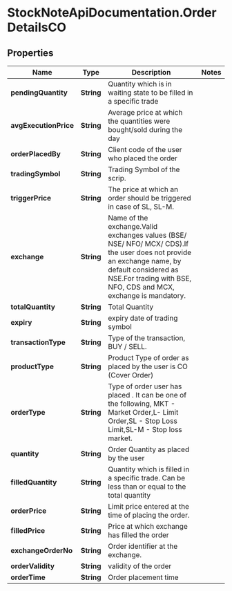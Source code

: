 # StockNoteApiDocumentation.OrderDetailsCO

## Properties
Name | Type | Description | Notes
------------ | ------------- | ------------- | -------------
**pendingQuantity** | **String** | Quantity which is in waiting state to be filled in a specific trade | 
**avgExecutionPrice** | **String** | Average price at which the quantities were bought/sold during the day | 
**orderPlacedBy** | **String** | Client code of the user who placed the order | 
**tradingSymbol** | **String** | Trading Symbol of the scrip. | 
**triggerPrice** | **String** | The price at which an order should be triggered in case of SL, SL-M. | 
**exchange** | **String** | Name of the exchange.Valid exchanges values (BSE/ NSE/ NFO/ MCX/ CDS).If the user does not provide an exchange name, by default considered as NSE.For trading with BSE, NFO, CDS and MCX, exchange is mandatory. | 
**totalQuantity** | **String** | Total Quantity  | 
**expiry** | **String** | expiry date of trading symbol | 
**transactionType** | **String** | Type of the transaction, BUY / SELL. | 
**productType** | **String** | Product Type of order as placed by the user is CO (Cover Order) | 
**orderType** | **String** | Type of order user has placed . It can be one of the following, MKT - Market Order,L- Limit Order,SL - Stop Loss Limit,SL-M - Stop loss market. | 
**quantity** | **String** | Order Quantity as placed by the user | 
**filledQuantity** | **String** | Quantity which is filled in a specific trade. Can be less than or equal to the total quantity | 
**orderPrice** | **String** | Limit price entered at the time of placing the order. | 
**filledPrice** | **String** | Price at which exchange has filled the order | 
**exchangeOrderNo** | **String** | Order identifier at the exchange. | 
**orderValidity** | **String** | validity of the order | 
**orderTime** | **String** | Order placement time | 


